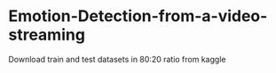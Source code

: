 # Emotion-Detection-from-a-video-streaming
Download train and test datasets in 80:20 ratio from kaggle
